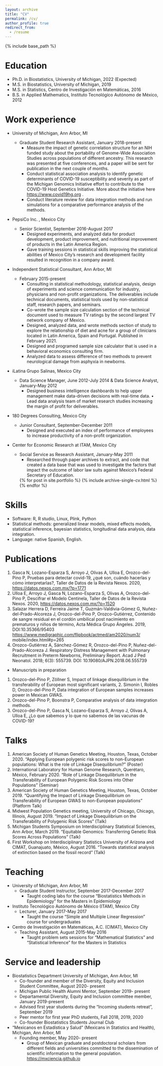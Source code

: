 ```yaml
---
layout: archive
title: "CV"
permalink: /cv/
author_profile: true
redirect_from:
  - /resume
---
```


{% include base_path %}

Education
======
* Ph.D. in Biostatistics, University of Michigan, 2022 (Expected)
* M.S. in Biostatistics, University of Michigan, 2019 
* M.S. in Statistics, Centro de Investigación en Matemáticas, 2016
* B.S. in Applied Mathematics, Instituto Tecnológico Autónomo de México, 2012



Work experience
======

* University of Michigan, Ann Arbor, MI
  * Graduate Student Research Assistant, January 2018-present
    * Measure the impact of genetic correlation structure for an NIH funded study about the portability of Genome-Wide Association Studies across populations of different ancestry. This research was presented at five conferences, and a paper will be sent for publication in the next couple of months.
    * Conduct statistical association analysis to identify genetic determinants of COVID-19 susceptibility and severity as part of the Michigan Genomics Initiative effort to contribute to the COVID-19 Host Genetics Initiative. More about the initiative here https://www.covid19hg.org .
    * Conduct literature review for data integration methods and run simulations for a comparative performance analysis of the methods.

* PepsiCo Inc. , Mexico City
  * Senior Scientist, September 2016-August 2017  
    * Designed experiments, and analyzed data for product development, product improvement, and nutritional improvement of products in the Latin America Region.
    * Gave training sessions in statistical skills improving the statistical abilities of Mexico City’s research and development facility resulted in recognition in a company award.
* Independent Statistical Consultant, Ann Arbor, MI
  * February 2015-present
    * Consulting in statistical methodology, statistical analysis, design of experiments and science communication for industry, physicians and non-profit organizations. The deliverables include technical documents, statistical tools used by non-statistical staff, research papers, and seminars.
    * Co-wrote the sample size calculation section of the technical document used to measure TV ratings by the second largest TV network company of Mexico.
    * Designed, analyzed data, and wrote methods section of study to explore the relationship of diet and acne for a group of clinicians located in Latin America, Spain and Portugal. Published in February 2021.
    * Designed and programed sample size calculator that is used in a behavioral economics consulting firm.
    * Analyzed data to assess difference of two methods to prevent neurological damage from asphyxia in newborns.
* iLatina Grupo Salinas, Mexico City
  * Data Science Manager, June 2012-July 2014 & Data Science Analyst, January-May 2012
    * Designed business intelligence dashboards to help upper management make data-driven decisions with real-time data. • Lead data analysis team of market research studies increasing the margin of profit for deliverables.
* 180 Degrees Consulting, Mexico City
  * Junior Consultant, September-December 2011
    * Designed and executed an index of performance of employees to increase productivity of a non-profit organization.
* Center for Economic Research at ITAM, Mexico City
  * Social Service as Research Assistant, January-May 2011
    * Researched through paper archives to extract, and code that created a data base that was used to investigate the factors that impact the outcome of labor law suits against Mexico’s Federal Secretary of Education.
   <ul>{% for post in site.portfolio %}
    {% include archive-single-cv.html %}
  {% endfor %}</ul>
 
Skills
======
* Software: R, R studio, Linux, Plink, Python
* Statistical methods: generalized linear models, mixed effects models, statistical inference, bayesian statistics, longitudinal data analysis, data integration.
* Language: native Spanish, English.

Publications
======
1. Gasca N, Lozano-Esparza S, Arroyo J, Olivas A, Ulloa E, Orozco-del-Pino P, Pruebas para detectar covid-19, ¿qué son, cuándo hacerlas y cómo interpretarlas?, Taller de Datos de la Revista Nexos. 2020, https://datos.nexos.com.mx/?p=1771
2. Ulloa E, Arroyo J, Gasca N, Lozano-Esparza S, Olivas A, Orozco-del-Pino P, Descifrar el Modelo Centinela, Taller de Datos de la Revista Nexos. 2020, https://datos.nexos.com.mx/?p=1520
3. Salazar Herrera D, Ferreira Jaime T, Guzmán-Valdivia-Gómez G, Nuñez-del-Prado-Alcoreza J, Orozco-del-Pino P, Orozco-Gutiérrez, Contenido de sangre residual en el cordón umbilical post nacimiento en prematuros y niños de término, Acta Médica Grupo Ángeles. 2019, DOI:10.35366/95403 https://www.medigraphic.com/flipbook/actmed/am2020/num3/ mobile/index.html#p=265
4. Orozco-Gutiérrez A, Sánchez-Gómez R, Orozco-del-Pino P, Nuñez-del-Prado-Alcoreza J. Respiratory Distress Management with Pulmonary Recruitment in Preterm Newborns, Preliminary Report. Acad J Ped Neonatol. 2018; 6(3): 555739. DOI: 10.19080/AJPN.2018.06.555739
* Manuscripts in preparation
1. Orozco-del-Pino P, Zöllner S, Impact of linkage disequilibrium in the transferability of European most significant variants, 2. Simonin I, Robles D, Orozco-del-Pino P, Data integration of European samples increases power in Mexican GWAS.
3. Orozco-del-Pino P, Boonstra P, Comparative analysis of data integration methods.
4. Orozco-del-Pino P, Gasca N, Lozano-Esparza S, Arroyo J, Olivas A, Ulloa E, ¿Lo que sabemos y lo que no sabemos de las
vacunas de COVID-19?

  
Talks
======
1. American Society of Human Genetics Meeting, Houston, Texas, October 2020. “Applying European polygenic risk scores to non-European populations: What is the role of Linkage Disequilibrium?” (Poster)
2. International Laboratory for Human Genome Research, Querétaro, México, February 2020. “Role of Linkage Disequilibrium in the Transferability of European Polygenic Risk Scores into Other Populations” (Seminar)
3. American Society of Human Genetics Meeting, Houston, Texas, October 2019. “Quantifying the Impact of Linkage Disequilibrium on Transferability of European GWAS to non-European populations” (Platform Talk)
4. Midwest Population Genetics meeting, University of Chicago, Chicago, Illinois, August 2019. “Impact of Linkage Disequilibrium on the Transferability of Polygenic Risk Scores” (Talk)
5. Michigan Students Symposium on Interdisciplinary Statistical Sciences, Ann Arbor, March 2019. “Equitable Genomics: Transferring Genetic Risk Scores Across Populations” (Talk)
6. First Workshop on Interdisciplinary Statistics University of Arizona and CIMAT, Guanajuato, México, August 2016. “Towards statistical analysis of extinction based on the fossil record” (Talk)
  
Teaching
======
* University of Michigan, Ann Arbor, MI
  * Graduate Student Instructor, September 2017-December 2017
    * Taught coding labs for the course “Biostatistics Methods in Epidemiology” for the Masters in Epidemiology 
* Instituto Tecnológico Autónomo de México (ITAM), Mexico City
  * Lecturer, January 2017-May 2017
    * Taught the course “Simple and Multiple Linear Regression” course for undergraduates
* Centro de Investigación en Matemáticas, A.C. (CIMAT), Mexico City
  * Teaching Assistant, August 2015-May 2016
    * Taught problem sets sessions for “Mathematical Statistics” and “Statistical Inference” for the Masters in Statistics
  
Service and leadership
======
* Biostatistics Department University of Michigan, Ann Arbor, MI
  * Co-founder and member of the Diversity, Equity and Inclusion Student Committee, August 2020- present 
  * Michigan Public Health Alumni Mentor, September 2019- present
  * Departamental Diversity, Equity and Inclusion committee member, January 2019-present
  * Advised first year students during the “Incoming students retreat”, September 2019
  * Peer mentor for first year PhD students, Fall 2018, 2019, 2020
  * Co-founder Biostatistics Students Journal Club
* “Mexicanos en Estadística y Salud” (Mexicans in Statistics and Health), Michigan, Ann Arbor, MI
  * Founding member, May 2020- present
    * Group of Mexican graduate and postdoctoral scholars from different fields and universities committed to the dissemination of scientific information to the general population. https://mxciencia.github.io

